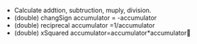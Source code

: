 * Calculate addtion, subtruction, muply, division.
* (double) changSign  accumulator = -accumulator
* (double) reciprecal accumulator =1/accumulator
* (double) xSquared   accumulator=accumulator*accumulator
